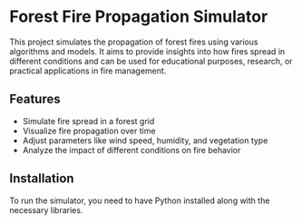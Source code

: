 # Forest Fire Propagation Simulator

This project simulates the propagation of forest fires using various algorithms and models. It aims to provide insights into how fires spread in different conditions and can be used for educational purposes, research, or practical applications in fire management.

## Features

- Simulate fire spread in a forest grid
- Visualize fire propagation over time
- Adjust parameters like wind speed, humidity, and vegetation type
- Analyze the impact of different conditions on fire behavior

## Installation

To run the simulator, you need to have Python installed along with the necessary libraries. 
